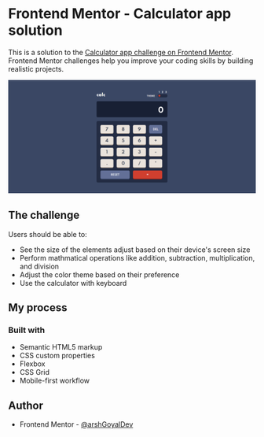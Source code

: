 # Frontend Mentor - Calculator app solution

This is a solution to the [Calculator app challenge on Frontend Mentor](https://www.frontendmentor.io/challenges/calculator-app-9lteq5N29). Frontend Mentor challenges help you improve your coding skills by building realistic projects. 

![](./images/screenshot.png)

## The challenge

Users should be able to:

- See the size of the elements adjust based on their device's screen size
- Perform mathmatical operations like addition, subtraction, multiplication, and division
- Adjust the color theme based on their preference
- Use the calculator with keyboard

## My process

### Built with

- Semantic HTML5 markup
- CSS custom properties
- Flexbox
- CSS Grid
- Mobile-first workflow

## Author

- Frontend Mentor - [@arshGoyalDev](https://www.frontendmentor.io/profile/arshGoyalDev)
